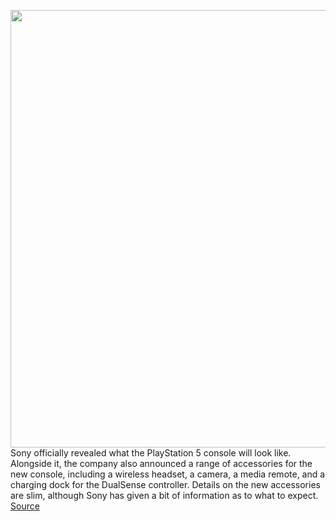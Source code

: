 <img src='https://cdn.vox-cdn.com/thumbor/WDqPobbcDzaEvf0ZdgozEJu8HVQ=/0x0:2442x1292/1200x0/filters:focal(0x0:2442x1292):no_upscale()/cdn.vox-cdn.com/uploads/chorus_asset/file/20030776/Screen_Shot_2020_06_11_at_5.28.58_PM.png' width='700px' /><br/>
Sony officially revealed what the PlayStation 5 console will look like. Alongside it, the company also announced a range of accessories for the new console, including a wireless headset, a camera, a media remote, and a charging dock for the DualSense controller. Details on the new accessories are slim, although Sony has given a bit of information as to what to expect.
<a href='https://www.theverge.com/2020/6/11/21288494/sony-ps5-playstation-5-hd-camera-dualsense-charging-dock-pulse-accessories'> Source <a/>